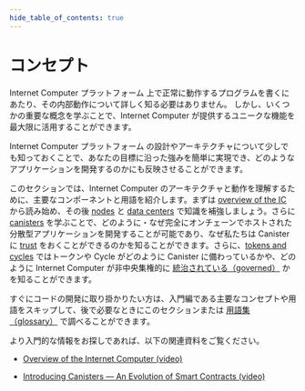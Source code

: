 ```yaml
---
hide_table_of_contents: true
---
```


# コンセプト

Internet Computer プラットフォーム 上で正常に動作するプログラムを書くにあたり、その内部動作について詳しく知る必要はありません。 しかし、いくつかの重要な概念を学ぶことで、Internet Computer が提供するユニークな機能を最大限に活用することができます。

Internet Computer プラットフォーム の設計やアーキテクチャについて少しでも知っておくことで、あなたの目標に沿った強みを簡単に実現でき、どのようなアプリケーションを開発するのかにも反映させることができます。

このセクションでは、Internet Computer のアーキテクチャと動作を理解するために、主要なコンポーネントと用語を紹介します。まずは [overview of the IC](./what-is-IC.md) から読み始め、その後 [nodes](./nodes-subnets.md) と [data centers](./data-centers.md) で知識を補強しましょう。さらに [canisters](./canisters-code.md) を学ぶことで、どのように・なぜ完全にオンチェーンでホストされた分散型アプリケーションを開発することが可能であり、なぜ私たちは Canister に [trust](./trust-in-canisters.md) をおくことができるのかを知ることができます。さらに、[tokens and cycles](tokens-cycles.md) ではトークンや Cycle がどのように Canister に備わっているかや、どのように Internet Computer が非中央集権的に [統治されている（governed）](./governance.md) かを知ることができます。

すぐにコードの開発に取り掛かりたい方は、入門編である主要なコンセプトや用語をスキップして、後で必要なときにこのセクションまたは [用語集（glossary）](../developer-docs/glossary.md) で調べることができます。

より入門的な情報をお探しであれば、以下の関連資料をご覧ください。

- [Overview of the Internet Computer (video)](https://www.youtube.com/watch?v=XgsOKP224Zw)

- [Introducing Canisters — An Evolution of Smart Contracts (video)](https://www.youtube.com/watch?v=LKpGuBOXxtQ)

<!--
# Concepts

You don’t need to know much about the inner workings of the Internet Computer to write programs that run successfully on it. However, learning a few key concepts will help you get the most out of the unique features that the Internet Computer provides.

Knowing a little about the design and architecture of the IC can make it easier for you to realize the benefits that align with your goals and inform the types of applications you develop.

The topics in this section introduce key components and terminology to help you understand the architecture and operation of the IC. Read an [overview of the IC](./what-is-IC.md) and the [nodes](./nodes-subnets.md) and [data centers](./data-centers.md) that power it. You can learn more about [canisters](./canisters-code.md), how and why they allow to build decentralized apps hosted fully on chain, and why we should place our [trust](./trust-in-canisters.md) in them. We can see more about how canisters are powered by [tokens and cycles](tokens-cycles.md) and how the Internet Computer is [governed](./governance.md) and developed in a decentralized manner.

If you want to get right to developing code, though, you can skip this introductory material—key concepts and terminology—and look them up later when you need them either in this category or in the [glossary](../developer-docs/glossary.md).

If you are looking for more introductory information, check out the following related resources:

- [Overview of the Internet Computer (video)](https://www.youtube.com/watch?v=XgsOKP224Zw)

- [Introducing Canisters — An Evolution of Smart Contracts (video)](https://www.youtube.com/watch?v=LKpGuBOXxtQ)

